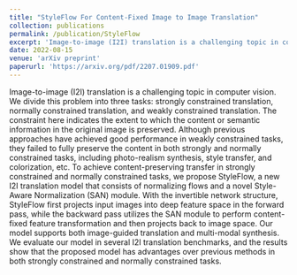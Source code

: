 ```yaml
---
title: "StyleFlow For Content-Fixed Image to Image Translation"
collection: publications
permalink: /publication/StyleFlow
excerpt: 'Image-to-image (I2I) translation is a challenging topic in computer vision. We divide this problem into three tasks: strongly constrained translation, normally constrained translation, and weakly constrained translation. The constraint here indicates the extent to which the content or semantic information in the original image is preserved. Although previous approaches have achieved good performance in weakly constrained tasks, they failed to fully preserve the content in both strongly and normally constrained tasks, including photo-realism synthesis, style transfer, and colorization, etc. To achieve content-preserving transfer in strongly constrained and normally constrained tasks, we propose StyleFlow, a new I2I translation model that consists of normalizing flows and a novel Style-Aware Normalization (SAN) module. With the invertible network structure, StyleFlow first projects input images into deep feature space in the forward pass, while the backward pass utilizes the SAN module to perform content-fixed feature transformation and then projects back to image space. Our model supports both image-guided translation and multi-modal synthesis. We evaluate our model in several I2I translation benchmarks, and the results show that the proposed model has advantages over previous methods in both strongly constrained and normally constrained tasks.'
date: 2022-08-15
venue: 'arXiv preprint'
paperurl: 'https://arxiv.org/pdf/2207.01909.pdf'
---
```

Image-to-image (I2I) translation is a challenging topic in computer vision. We divide this problem into three tasks: strongly constrained translation, normally constrained translation, and weakly constrained translation. The constraint here indicates the extent to which the content or semantic information in the original image is preserved. Although previous approaches have achieved good performance in weakly constrained tasks, they failed to fully preserve the content in both strongly and normally constrained tasks, including photo-realism synthesis, style transfer, and colorization, etc. To achieve content-preserving transfer in strongly constrained and normally constrained tasks, we propose StyleFlow, a new I2I translation model that consists of normalizing flows and a novel Style-Aware Normalization (SAN) module. With the invertible network structure, StyleFlow first projects input images into deep feature space in the forward pass, while the backward pass utilizes the SAN module to perform content-fixed feature transformation and then projects back to image space. Our model supports both image-guided translation and multi-modal synthesis. We evaluate our model in several I2I translation benchmarks, and the results show that the proposed model has advantages over previous methods in both strongly constrained and normally constrained tasks.
